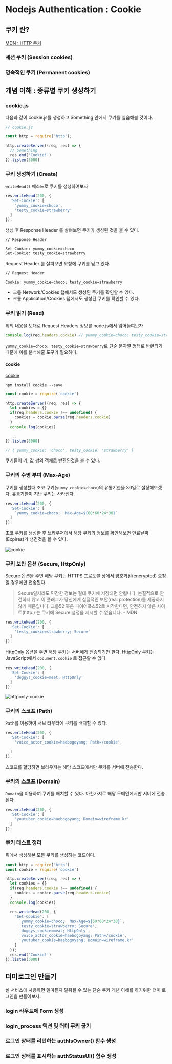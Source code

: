 # Nodejs Authentication : Cookie

## 쿠키 란?

[MDN : HTTP 쿠키](https://developer.mozilla.org/ko/docs/Web/HTTP/Cookies)

### 세션 쿠키 (Session cookies)

### 영속적인 쿠키 (Permanent cookies)

## 개념 이해 : 종류별 쿠키 생성하기

### cookie.js

다음과 같이 cookie.js를 생성하고 Something 안에서 쿠키를 실습해볼 것이다.

``` javascript
// cookie.js

const http = require('http');

http.createServer((req, res) => {
  // Something
  res.end('Cookie!')
}).listen(3000)
```

### 쿠키 생성하기 (Create)

`writeHead()` 메소드로 쿠키를 생성하여보자

``` javascript
res.writeHead(200, {
  'Set-Cookie': [
    'yummy_cookie=choco',
    'testy_cookie=strawberry'
  ]
});
```

생성 후 Response Header 를 살펴보면 쿠키가 생성된 것을 볼 수 있다.

```
// Response Header

Set-Cookie: yummy_cookie=choco
Set-Cookie: testy_cookie=strawberry
```

Request Header 를 살펴보면 요청에 쿠키를 담고 있다.

```
// Request Header

Cookie: yummy_cookie=choco; testy_cookie=strawberry
```

* 크롬 Network/Cookies 탭에서도 생성된 쿠키를 확인할 수 있다.
* 크롬 Application/Cookies 탭에서도 생성된 쿠키를 확인할 수 있다.

### 쿠키 읽기 (Read)

위의 내용을 토대로 Request Headers 정보를 node.js에서 읽어들여보자

``` javascript
console.log(req.headers.cookie) // yummy_cookie=choco; testy_cookie=strawberry
```

`yummy_cookie=choco; testy_cookie=strawberry`로 단순 문자열 형태로 반환되기 때문에 이를 분석해줄 도구가 필요하다.

#### cookie

[cookie](https://www.npmjs.com/package/cookie)

```
npm install cookie --save
```

``` javascript
const cookie = require('cookie')

http.createServer((req, res) => {
  let cookies = {}
  if(req.headers.cookie !== undefined) {
    cookies = cookie.parse(req.headers.cookie)
  }
  console.log(cookies)

  ...
}).listen(3000)

// { yummy_cookie: 'choco', testy_cookie: 'strawberry' }
```

쿠키들이 키, 값 쌍의 객체로 반환된것을 볼 수 있다.

### 쿠키의 수명 부여 (Max-Age)

쿠키를 생성할때 초코 쿠키(`yummy_cookie=choco`)의 유통기한을 30일로 설정해보겠다. 유통기한이 지난 쿠키는 사라진다.

``` javascript
res.writeHead(200, {
  'Set-Cookie': [
    `yummy_cookie=choco;  Max-Age=${60*60*24*30}`
  ]
});
```

초코 쿠키를 생성한 후 브라우저에서 해당 쿠키의 정보를 확인해보면 만료날짜(Expires)가 생긴것을 볼 수 있다.

![cookie](https://user-images.githubusercontent.com/32591477/86558331-09e09680-bf94-11ea-9b3c-fa2235c3f397.png)

### 쿠키 보안 옵션 (Secure, HttpOnly)

Secure 옵션을 주면 해당 쿠키는 HTTPS 프로토콜 상에서 암호화된(encrypted) 요청일 경우에만 전송된다.

> Secure일지라도 민감한 정보는 절대 쿠키에 저장되면 안됩니다, 본질적으로 안전하지 않고 이 플래그가 당신에게 실질적인 보안(real protection)를 제공하지 않기 때문입니다. 크롬52 혹은 파이어폭스52로 시작한다면, 안전하지 않은 사이트(http:) 는 쿠키에 Secure 설정을 지시할 수 없습니다. - MDN

``` javascript
res.writeHead(200, {
  'Set-Cookie': [
    'testy_cookie=strawberry; Secure'
  ]
});
```

HttpOnly 옵션을 주면 해당 쿠키는 서버에게 전송되기만 한다. HttpOnly 쿠키는 JavaScript에서 `document.cookie` 로 접근할 수 없다.

``` javascript
res.writeHead(200, {
  'Set-Cookie': [
    'doggys_cookie=meat; HttpOnly'
  ]
});
```

![httponly-cookie](https://user-images.githubusercontent.com/32591477/86559359-b459b900-bf96-11ea-9fe8-54e91dbfc7d8.png)

### 쿠키의 스코프 (Path)

`Path`를 이용하여 서브 라우터에 쿠키를 배치할 수 있다.

``` javascript
res.writeHead(200, {
  'Set-Cookie': [
    'voice_actor_cookie=haebogoyang; Path=/cookie',

  ]
});
```

스코프를 할당하면 브라우저는 해당 스코프에서만 쿠키를 서버에 전송한다.

### 쿠키의 스코프 (Domain)

`Domain`을 이용하여 쿠키를 배치할 수 있다. 마찬가지로 해당 도메인에서만 서버에 전송된다.

``` javascript
res.writeHead(200, {
  'Set-Cookie': [
    'youtuber_cookie=haebogoyang; Domain=wireframe.kr'
  ]
});
```

### 쿠키 테스트 정리

위에서 생성해본 모든 쿠키를 생성하는 코드이다.

``` javascript
const http = require('http')
const cookie = require('cookie')

http.createServer((req, res) => {
  let cookies = {}
  if(req.headers.cookie !== undefined) {
    cookies = cookie.parse(req.headers.cookie)
  }
  console.log(cookies)

  res.writeHead(200, {
    'Set-Cookie': [
      `yummy_cookie=choco;  Max-Age=${60*60*24*30}`,
      'testy_cookie=strawberry; Secure',
      'doggys_cookie=meat; HttpOnly',
      'voice_actor_cookie=haebogoyang; Path=/cookie',
      'youtuber_cookie=haebogoyang; Domain=wireframe.kr'
    ]
  });
  res.end('Cookie!')
}).listen(3000)
```

## 더미로그인 만들기

실 서비스에 사용하면 얼마든지 탈취될 수 있는 단순 쿠키 개념 이해를 하기위한 더미 로그인을 만들어보자.

### login 라우트에 Form 생성

### login_process 액션 및 더미 쿠키 굽기

### 로그인 상태를 리턴하는 authIsOwner() 함수 생성

### 로그인 상태를 표시하는 authStatusUI() 함수 생성